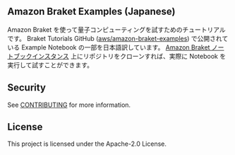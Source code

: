 ## Amazon Braket Examples (Japanese)

Amazon Braket を使って量子コンピューティングを試すためのチュートリアルです。
Braket Tutorials GitHub ([aws/amazon-braket-examples](https://github.com/aws/amazon-braket-examples)) で公開されている Example Notebook の一部を日本語訳しています。
[Amazon Braket ノートブックインスタンス](https://docs.aws.amazon.com/ja_jp/braket/latest/developerguide/braket-get-started-create-notebook.html) 上にリポジトリをクローンすれば、実際に Notebook を実行して試すことができます。

## Security

See [CONTRIBUTING](CONTRIBUTING.md#security-issue-notifications) for more information.

## License

This project is licensed under the Apache-2.0 License.

